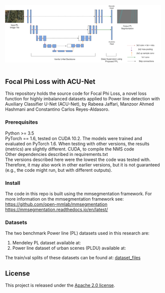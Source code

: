<div align="center">
  <img src="acunet.png" width="600"/>
</div>
<br />



## Focal Phi Loss with ACU-Net

This repository holds the source code for Focal Phi Loss, a novel loss function for highly imbalanced datasets applied to Power line detection with Auxiliary Classifier U-Net (ACU-Net), by Rabeea Jaffari, Manzoor Ahmed Hashmani and Constantino Carlos Reyes-Aldasoro.


### Prerequisites
Python >= 3.5  
PyTorch == 1.6, tested on CUDA 10.2. The models were trained and evaluated on PyTorch 1.6. When testing with other versions, the results (metrics) are slightly different.
CUDA, to compile the NMS code  
Other dependencies described in requirements.txt  
The versions described here were the lowest the code was tested with. Therefore, it may also work in other earlier versions, but it is not guaranteed (e.g., the code might run, but with different outputs).

### Install
The code in this repo is built using the mmsegmentation framework. For more information on the mmsegmentation framework see:  
https://github.com/open-mmlab/mmsegmentation  
https://mmsegmentation.readthedocs.io/en/latest/  

### Datasets
The two benchmark Power line (PL) datasets used in this research are:
1. Mendeley PL dataset available at:
2. Power line dataset of urban scenes (PLDU) available at: 

The train/val splits of these datasets can be found at: [dataset_files](../dataset_files)

## License

This project is released under the [Apache 2.0 license](LICENSE).

